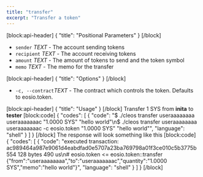 ```yaml
---
title: "transfer"
excerpt: "Transfer a token"
---
```

[block:api-header]
{
  "title": "Positional Parameters"
}
[/block]
- `sender` _TEXT_ - The account sending tokens
- `recipient` _TEXT_ - The account receiving tokens
- `amount` _TEXT_ - The amount of tokens to send and the token symbol
- `memo` _TEXT_ - The memo for the transfer

[block:api-header]
{
  "title": "Options"
}
[/block]
- `-c, --contract`_TEXT_  - The contract which controls the token. Defaults to eosio.token.

[block:api-header]
{
  "title": "Usage"
}
[/block]
Transfer 1 SYS from **inita** to **tester**
[block:code]
{
  "codes": [
    {
      "code": "$ ./cleos transfer useraaaaaaaa useraaaaaaac \"1.0000 SYS\" \"hello world\"\n$ ./cleos transfer useraaaaaaaa useraaaaaaac -c eosio.token \"1.0000 SYS\" \"hello world\"",
      "language": "shell"
    }
  ]
}
[/block]
The response will look something like this
[block:code]
{
  "codes": [
    {
      "code": "executed transaction: ac989464a987e9061d4eabdfad0e5707a23ba769798a01f3ce010c5b3775b554  128 bytes  490 us\n#   eosio.token <= eosio.token::transfer        {\"from\":\"useraaaaaaaa\",\"to\":\"useraaaaaaac\",\"quantity\":\"1.0000 SYS\",\"memo\":\"hello world\"}",
      "language": "shell"
    }
  ]
}
[/block]